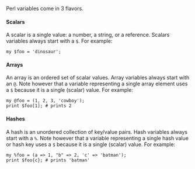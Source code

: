 Perl variables come in 3 flavors.

#### Scalars
A scalar is a single value: a number, a string, or a reference.  Scalars
variables always start with a <code>$</code>.  For example:

    my $foo = 'dinosaur';

#### Arrays
An array is an ordered set of scalar values.  Array variables always start with
an `@`.  Note however that a variable representing a single array element uses
a `$` because it is a single (scalar) value.  For example:

    my @foo = (1, 2, 3, 'cowboy');
    print $foo[1]; # prints 2


#### Hashes
A hash is an unordered collection of key/value pairs.  Hash variables always
start with a `%`.  Note however that a variable representing a single hash
value or hash key uses a `$` because it is a single (scalar) value.  For example:

    my %foo = (a => 1, "b" => 2, 'c' => 'batman');
    print $foo{c}; # prints 'batman'
